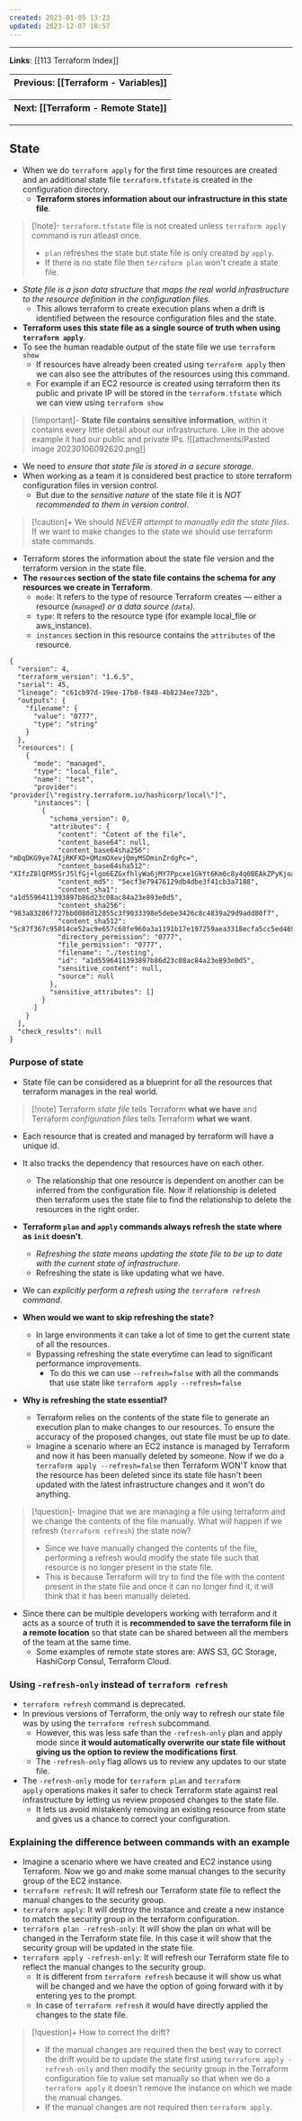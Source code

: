 ```yaml
---
created: 2023-01-05 13:23
updated: 2023-12-07 18:57
---
```

---
**Links**: [[113 Terraform Index]]

| Previous: [[Terraform - Variables]] |
|-|

| Next: [[Terraform - Remote State]] |
|-|

---
## State
- When we do `terraform apply` for the first time resources are created and an additional state file `terraform.tfstate` is created in the configuration directory.
	- **Terraform stores information about our infrastructure in this state file**.

> [!note]- `terraform.tfstate` file is not created unless `terraform apply` command is run atleast once.
> - `plan` refreshes the state but state file is only created by `apply`.
> - If there is no state file then `terraform plan` won't create a state file.


- *State file is a json data structure* that *maps the real world infrastructure to the resource definition in the configuration files*.
	- This allows terraform to create execution plans when a drift is identified between the resource configuration files and the state.
- **Terraform uses this state file as a single source of truth when using `terraform apply`**.
- To see the human readable output of the state file we use `terraform show`
	- If resources have already been created using `terraform apply` then we can also see the attributes of the resources using this command.
	- For example if an EC2 resource is created using terraform then its public and private IP will be stored in the `terraform.tfstate` which we can view using `terraform show`

> [!important]- **State file contains sensitive information**, within it contains every little detail about our infrastructure.
> Like in the above example it had our public and private IPs.
> ![[attachments/Pasted image 20230106092620.png]]

- We need to *ensure that state file is stored in a secure storage*.
- When working as a team it is considered best practice to store terraform configuration files in version control.
	- But due to the *sensitive nature* of the state file it is *NOT recommended to them in version control*.

> [!caution]+ We should *NEVER attempt to manually edit the state files*.
> If we want to make changes to the state we should use terraform state commands.

- Terraform stores the information about the state file version and the terraform version in the state file.
- **The `resources` section of the state file contains the schema for any resources we create in Terraform**.
	- `mode`: It refers to the type of resource Terraform creates — either a resource *(`managed`) or a data source (`data`)*.
	- `type`: It refers to the resource type (for example local_file or aws_instance).
	- `instances` section in this resource contains the `attributes` of the resource.

```hcl file:"sample terraform.tfstate state file" fold
{
  "version": 4,
  "terraform_version": "1.6.5",
  "serial": 45,
  "lineage": "c61cb97d-19ee-17b0-f848-4b8234ee732b",
  "outputs": {
    "filename": {
      "value": "0777",
      "type": "string"
    }
  },
  "resources": [
    {
      "mode": "managed",
      "type": "local_file",
      "name": "test",
      "provider": "provider[\"registry.terraform.io/hashicorp/local\"]",
      "instances": [
        {
          "schema_version": 0,
          "attributes": {
            "content": "Cotent of the file",
            "content_base64": null,
            "content_base64sha256": "mDqDKG9ye7AIjRKFXD+QMzmOXevjQmyMSDminZrdgPc=",
            "content_base64sha512": "XIfzZ8lQFM5SrJ5lfGj+lgo6EZGxfhlyWa6jMY7Ppcxe1GkYt6Km6c8y4q0BEAkZPyKjoa+lwHYUCYjQcA0FzQ==",
            "content_md5": "5ecf3e79476129db4dbe3f41cb3a7188",
            "content_sha1": "a1d5596411393897b86d23c08ac84a23e893e0d5",
            "content_sha256": "983a83286f727bb0088d12855c3f9033398e5debe3426c8c4839a29d9add80f7",
            "content_sha512": "5c87f367c95014ce52ac9e657c68fe960a3a1191b17e197259aea3318ecfa5cc5ed46918b7a2a6e9cf32e2ad011009193f22a3a1afa5c076140988d0700d05cd",
            "directory_permission": "0777",
            "file_permission": "0777",
            "filename": "./testing",
            "id": "a1d5596411393897b86d23c08ac84a23e893e0d5",
            "sensitive_content": null,
            "source": null
          },
          "sensitive_attributes": []
        }
      ]
    }
  ],
  "check_results": null
}
```

### Purpose of state
- State file can be considered as a blueprint for all the resources that terraform manages in the real world. 

> [!note] Terraform *state file* tells Terraform **what we have** and Terraform *configuration files* tells Terraform **what we want**.

- Each resource that is created and managed by terraform will have a unique id.
- It also tracks the dependency that resources have on each other. 
	- The relationship that one resource is dependent on another can be inferred from the configuration file. Now if relationship is deleted then terraform uses the state file to find the relationship to delete the resources in the right order.
- **Terraform `plan` and `apply` commands always refresh the state where as `init` doesn't**.
	- *Refreshing the state means updating the state file to be up to date with the current state of infrastructure*.
	- Refreshing the state is like updating what we have.
- We can *explicitly perform a refresh using the `terraform refresh` command*.


- **When would we want to skip refreshing the state?**
	- In large environments it can take a lot of time to get the current state of all the resources.
	- Bypassing refreshing the state everytime can lead to significant performance improvements.
		- To do this we can use `--refresh=false` with all the commands that use state like `terraform apply --refresh=false`
- **Why is refreshing the state essential?**
	- Terraform relies on the contents of the state file to generate an execution plan to make changes to our resources. To ensure the accuracy of the proposed changes, out state file must be up to date.
	- Imagine a scenario where an EC2 instance is managed by Terraform and now it has been manually deleted by someone. Now if we do a `terraform apply --refresh=false` then Terraform WON'T know that the resource has been deleted since its state file hasn't been updated with the latest infrastructure changes and it won't do anything.

> [!question]- Imagine that we are managing a file using terraform and we change the contents of the file manually. What will happen if we refresh (`terraform refresh`) the state now?
> - Since we have manually changed the contents of the file, performing a refresh would modify the state file such that resource is no longer present in the state file.
> - This is because Terraform will try to find the file with the content present in the state file and once it can no longer find it, it will think that it has been manually deleted.

- Since there can be multiple developers working with terraform and it acts as a source of truth it is **recommended to save the terraform file in a remote location** so that state can be shared between all the members of the team at the same time.
	- Some examples of remote state stores are: AWS S3, GC Storage, HashiCorp Consul, Terraform Cloud.


### Using `-refresh-only` instead of `terraform refresh`
- `terraform refresh` command is deprecated.
- In previous versions of Terraform, the only way to refresh our state file was by using the `terraform refresh` subcommand. 
	- However, this was less safe than the `-refresh-only` plan and apply mode since **it would automatically overwrite our state file without giving us the option to review the modifications first**. 
	- The `-refresh-only` flag allows us to review any updates to our state file. 
- The `-refresh-only` mode for `terraform plan` and `terraform apply` operations makes it safer to check Terraform state against real infrastructure by letting us review proposed changes to the state file. 
	- It lets us avoid mistakenly removing an existing resource from state and gives us a chance to correct your configuration.

### Explaining the difference between commands with an example
- Imagine a scenario where we have created and EC2 instance using Terraform. Now we go and make some manual changes to the security group of the EC2 instance.
- `terraform refresh`: It will refresh our Terraform state file to reflect the manual changes to the security group.
- `terraform apply`: It will destroy the instance and create a new instance to match the security group in the terraform configuration.
- `terraform plan -refresh-only`: It will show the plan on what will be changed in the Terraform state file. In this case it will show that the security group will be updated in the state file.
- `terraform apply -refresh-only`: It will refresh our Terraform state file to reflect the manual changes to the security group. 
	- It is different from `terraform refresh` because it will show us what will be changed and we have the option of going forward with it by entering yes to the prompt. 
	- In case of `terraform refresh` it would have directly applied the changes to the state file.

> [!question]+ How to correct the drift?
> - If the manual changes are required then the best way to correct the drift would be to update the state first using `terraform apply -refresh-only` and then modify the security group in the Terraform configuration file to value set manually so that when we do a `terraform apply` it doesn't remove the instance on which we made the manual changes.
> - If the manual changes are not required then `terraform apply`.